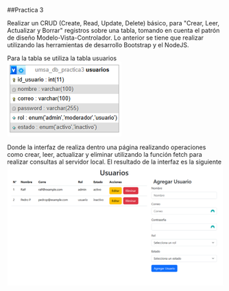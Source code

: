 ##Practica 3

Realizar un CRUD (Create, Read, Update, Delete) básico, para "Crear, Leer, Actualizar y Borrar" registros sobre una tabla, tomando en cuenta el patrón de diseño Modelo-Vista-Controlador. Lo anterior se tiene que realizar utilizando las herramientas de desarrollo Bootstrap y el NodeJS.

Para la tabla se utiliza la tabla usuarios<br/>
![alt text](image.png)

Donde la interfaz de realiza dentro una página realizando operaciones como crear, leer, actualizar y eliminar utilizando la función fetch para realizar consultas al servidor local. El resultado de la interfaz es la siguiente<br/>
![alt text](image-1.png)
